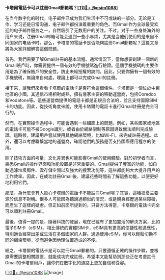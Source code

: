 **卡塔爾電話卡可以註冊Gmail郵箱嗎？[[TG💪+ @esim1088](https://t.me/s/esim1088)]**

在当今数字化的时代，电子邮件已成为我们生活中不可或缺的一部分。无论是工作、学习还是日常沟通，电子邮件都扮演着重要的角色。而Gmail作为全球最受欢迎的电子邮件服务之一，自然吸引了无数用户的关注。不过，对于一些身处海外的用户来说，注册Gmail邮箱可能会遇到一些小麻烦，尤其是当他们使用的是来自不同国家的电话卡时。那么，卡塔爾的電話卡是否能夠註冊Gmail郵箱呢？這篇文章將為大家詳細解答這個問題。

首先，我們需要了解Gmail註冊的基本流程。通常情況下，當你想要創建一個新的Gmail賬戶時，你需要提供一個有效的手機號碼進行驗證。這個手機號碼的主要作用是為了確保賬戶的安全性，防止未經授權的訪問。因此，只要你擁有一個有效的手機號碼，無論來自何處，理論上都可以完成Gmail的註冊。

接下來，讓我們來看看卡塔爾的電話卡是否符合這個條件。卡塔爾是一個位於中東地區的小國，其通信市場相對成熟，擁有幾家主要的移動運營商，包括Ooredoo和Vodafone等。這些運營商提供的電話卡都是正規且合法的，並且支持國際SIM卡的功能。因此，從技術角度來說，使用卡塔爾的電話卡進行Gmail註冊是完全可行的。

然而，在實際操作過程中，可能會遇到一些細節上的問題。例如，某些國家或地區的電話卡可能不被Google識別，或者由於網絡限制等原因導致無法順利完成驗證。這時候，建議用戶嘗試使用其他網絡環境，比如Wi-Fi，來完成註冊過程。此外，還可以考慮聯繫當地的運營商，確認他們的服務是否支持國際應用程序的使用。

除了技術方面的考量，文化差異也可能影響Gmail的使用體驗。對於初學者而言，熟悉Gmail的操作界面和功能設置是非常重要的。Gmail提供了豐富的功能，如自動過濾垃圾郵件、雲存儲空間以及強大的搜索功能等，這些都能夠大大提升用戶的工作效率。因此，在成功註冊Gmail後，建議花些時間去了解這些功能，以便更好地利用它們。

那麼，為什麼會有人擔心卡塔爾的電話卡不能註冊Gmail呢？其實，這種擔憂主要源於信息不對稱。很多人可能因為聽說過類似的情況，或是親身經歷過某些障礙，而產生了這樣的疑慮。但正如前面所提到的，只要方法得當，卡塔爾的電話卡完全可以順利註冊Gmail。

最後，值得一提的是，隨著科技的發展，現在已經有了更加靈活的解決方案，比如電子SIM卡（eSIM）。相比傳統的實體SIM卡，eSIM具有更高的便捷性和適應性，特別適合經常出差或生活在多個國家的人群。通過使用eSIM，你可以輕鬆切換不同的網絡環境，從而避免因地理位置造成的不便。

總之，卡塔爾的電話卡是可以註冊Gmail郵箱的。只要遵循正確的操作步驟，並根據需要調整相關設置，就能成功完成註冊。希望本文能幫助到那些正在考慮註冊Gmail的卡塔爾用戶，讓你們在數字化的道路上更加自信和從容。

[[TG💪+ @esim1088](https://t.me/s/esim1088) ![Image](https://i.postimg.cc/4NQfJmqS/Snipaste-2025-05-13-00-14-12.png)]